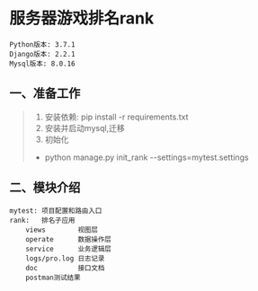 # 服务器游戏排名rank
```
Python版本: 3.7.1
Django版本: 2.2.1
Mysql版本: 8.0.16
```

一、准备工作
---
> 1. 安装依赖: pip install -r requirements.txt
> 2. 安装并启动mysql,迁移
> 3. 初始化
>   * python manage.py init_rank --settings=mytest.settings


二、模块介绍
---
```
mytest: 项目配置和路由入口
rank:   排名子应用
	views        视图层
	operate      数据操作层
	service      业务逻辑层
	logs/pro.log 日志记录
	doc          接口文档
	postman测试结果
```
